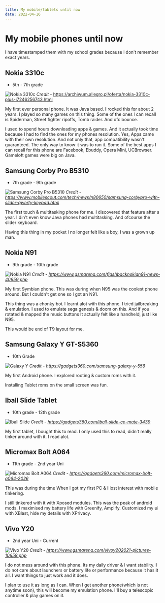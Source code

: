 ```yaml
---
title: My mobile/tablets until now 
date: 2022-04-16
---
```


# My mobile phones until now  #

I have timestamped them with my school grades because I don't remember exact years.

## Nokia 3310c ##
  * 5th - 7th grade

![Nokia 3310c](https://3.allegroimg.com/s1024/0c4bb1/6aa36b5d483792bbbf8201a916e3)
*Credit* - https://archiwum.allegro.pl/oferta/nokia-3310c-plus-i7246256743.html

My first ever personal phone. It was Java based. I rocked this for about 2 years. I played so many games on this thing. Some of the ones I can recall is Spiderman, Street fighter ripoffs, Tomb raider. And ofc bounce.

I used to spend hours downloading apps & games. And it actually took time because I had to find the ones for my phones resolution. Yes, Apps came with their own resolution. And not only that, app compatibility wasn't guaranteed. The only way to know it was to run it.
Some of the best apps I can recall for this phone are Facebook, Ebuddy, Opera Mini, UCBrowser. Gameloft games were big on Java.

## Samsung Corby Pro B5310 ##
  * 7th grade - 9th grade
  
![Samsung Corby Pro B5310](https://ms2.tudocdn.net/203707?w=500&h=419)
*Credit - https://www.mobilescout.com/tech/news/n80650/samsung-corbypro-with-slider-qwerty-keypad.html*
  
The first touch & multitasking phone for me. I discovered that feature after a year. I din't even know Java phones had multitasking. And ofcourse the slider keyboard.

Having this thing in my pocket I no longer felt like a boy, I was a grown up man.

## Nokia N91 ##
  * 9th grade - 10th grade

![Nokia N91](https://fdn.gsmarena.com/imgroot/news/19/12/flashback-nokia-n91/-727/gsmarena_002.jpg)
*Credit - https://www.gsmarena.com/flashbacknokian91-news-40659.php*

My first Symbian phone. This was during when N95 was the coolest phone around. But I couldn't get one so I got an N91. 

This thing was a chonky boi. I learnt alot with this phone. I tried jailbreaking & emulation. I used to emulate sega genesis & doom on this. And if you rotated & mapped the music buttons It actually felt like a handheld, just like N95.
  
This would be end of T9 layout for me.
  
## Samsung Galaxy Y GT-S5360 ##
  * 10th Grade
  
![Galaxy Y](https://drop.ndtv.com/TECH/product_database/images/530201330723PM_635_samsung_galaxy_y.png?downsize=*:420&output-quality=80)
*Credit - https://gadgets360.com/samsung-galaxy-y-556*

My first Android phone. I explored rooting & custom roms with it. 

Installing Tablet roms on the small screen was fun.

## Iball Slide Tablet ##
  * 10th grade - 12th grade

![Iball Slide](https://drop.ndtv.com/TECH/product_database/images/415201643705PM_635_iball_slide_co_mate.jpeg?downsize=*:420&output-quality=80)
*Credit - https://gadgets360.com/iball-slide-co-mate-3439*

My first tablet, I bought this to read. I only used this to read, didn't really tinker around with it.
I read alot.

## Micromax Bolt A064 ##
  * 11th grade - 2nd year Uni

![Micromax Bolt A064](https://drop.ndtv.com/TECH/product_database/images/103201434000PM_635_micromax_bolt_ao64.jpeg?downsize=*:420&output-quality=80)
*Credit - https://gadgets360.com/micromax-bolt-a064-2026*

This was during the time When I got my first PC & I lost interest with mobile tinkering.

I still tinkered with it with Xposed modules. This was the peak of android mods. I maximised my battery life with Greenify, Amplify. Customized my ui with XBlast, hide my details with XPrivacy. 

## Vivo Y20 ##
  * 2nd year Uni - Current

![Vivo Y20](https://fdn2.gsmarena.com/vv/pics/vivo/vivo-y20-2021-1.jpg)
*Credit - https://www.gsmarena.com/vivoy202021-pictures-10658.php*

I do not mess around with this phone. Its my daily driver & I want stability. I do not care about launchers or battery life or performance because it has it all. I want things to just work and it does. 

I plan to use it as long as I can. When I get another phone(which is not anytime soon), this will become my emulation phone. I'll buy a telescopic controller & play games on it.
